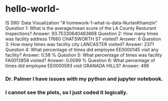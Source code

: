 # hello-world-
IS 590: Data Visualization
"# homework-1-what-is-data-NurlanKhamzin" 
Question 1: What is the average/mean score of the LA County Resturant Inspections?
Answer: 93.75330640483668
Question 2: How many times was facility address 17660 CHATSWORTH ST visited?
Answer: 6
Question 3: How many times was facility city LANCASTER visited?
Answer: 2371
Question 4: What percentage of times did employee EE0000145 visit any facility?
Answer: 0.58 %
Question 5: What percentage of times was facility FA0013858 visited?
Answer: 0.0099 %
Question 6: What percentage of times did employee EE0000593 visit GRANADA HILLS?
Answer: 496

### Dr. Palmer I have issues with my python and jupyter notebook.
### I cannot see the plots, so I just coded it logically. 
